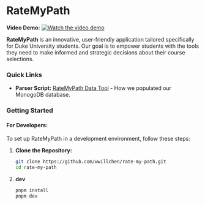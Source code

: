 # RateMyPath

**Video Demo:**
[![Watch the video demo](<img width="1440" alt="thumbnail" src="https://github.com/wwillchen/ratemypath/assets/107781106/6a2cd822-1a7e-426b-aedf-67bcc6800731">
)](https://github.com/wwillchen/ratemypath/assets/107781106/9cbaccf6-52ce-44df-b732-bb4971c285c3)


**RateMyPath** is an innovative, user-friendly application tailored specifically for Duke University students. Our goal is to empower students with the tools they need to make informed and strategic decisions about their course selections.

### Quick Links
- **Parser Script:** [RateMyPath Data Tool](https://github.com/wwillchen/rate-my-path-data-tool) - How we populated our MonogoDB database.

### Getting Started

#### For Developers:
To set up RateMyPath in a development environment, follow these steps:

1. **Clone the Repository:**
   ```sh
   git clone https://github.com/wwillchen/rate-my-path.git
   cd rate-my-path

2. **dev**
   ```sh
   pnpm install
   pnpm dev
